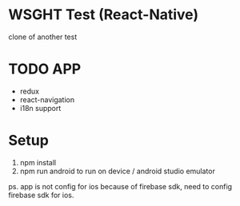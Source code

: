 # WSGHT Test (React-Native)

clone of another test

# TODO APP
 - redux
 - react-navigation
 - i18n support

# Setup
1. npm install
2. npm run android to run on device / android studio emulator

ps. app is not config for ios because of firebase sdk, need to config firebase sdk for ios.

